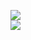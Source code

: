 [![](https://img.shields.io/badge/Made%20With-Github%20Spray-lightgrey.svg?style=for-the-badge&logo=github)](https://github.com/Annihil/github-spray#13865)  
[![](https://i.imgur.com/2DrTn0Z.gif)](https://github.com/Annihil/github-spray)
